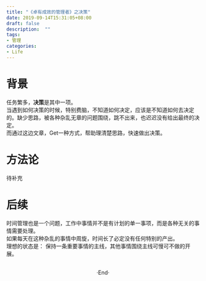 ```yaml
---
title: "《卓有成效的管理者》之决策"
date: 2019-09-14T15:31:05+08:00
draft: false
description:  ""
tags: 
- 管理
categories: 
- Life
---
```


# 背景
任务繁多，**决策**是其中一项。  
当遇到如何决策的时候，特别费脑，不知道如何决定，应该是不知道如何去决定的。缺少思路，被各种杂乱无章的问题围绕，跳不出来，也迟迟没有给出最终的决定。  
而通过这边文章，Get一种方式，帮助理清楚思路，快速做出决策。  

# 方法论 
待补充

# 后续 
时间管理也是一个问题，工作中事情并不是有计划的单一事项，而是各种无关的事情需要处理。  
如果每天在这种杂乱的事情中周旋，时间长了必定没有任何特别的产出。  
理想的状态是： 保持一条重要事情的主线，其他事情围绕主线可慢可不做的开展。 

<br>

<center>  ·End·  </center>
